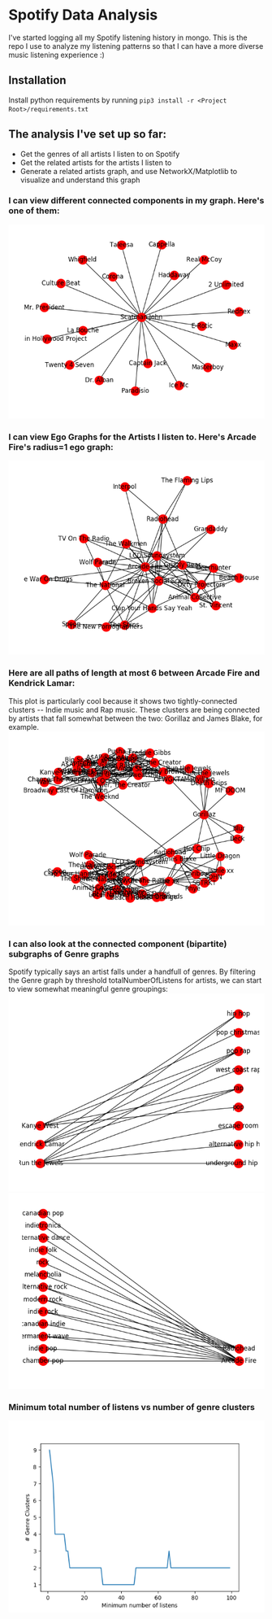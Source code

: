 # Spotify Data Analysis

I've started logging all my Spotify listening history in mongo.  This is the repo I use
to analyze my listening patterns so that I can have a more diverse music listening 
experience :)

## Installation

Install python requirements by running `pip3 install -r <Project Root>/requirements.txt`

## The analysis I've set up so far:

- Get the genres of all artists I listen to on Spotify
- Get the related artists for the artists I listen to
- Generate a related artists graph, and use NetworkX/Matplotlib to visualize and understand this graph

### I can view different connected components in my graph.  Here's one of them:
![One of the connected components in the graph](https://github.com/matthewfaw/spotify-data-analysis/blob/master/plots/a_connected_component.png)

### I can view Ego Graphs for the Artists I listen to.  Here's Arcade Fire's radius=1 ego graph:
![Arcade Fire's Ego Graph](https://github.com/matthewfaw/spotify-data-analysis/blob/master/plots/ego_graph.png)

### Here are all paths of length at most 6 between Arcade Fire and Kendrick Lamar:
This plot is particularly cool because it shows two tightly-connected clusters -- Indie music and Rap music.  These clusters are being connected by artists that fall somewhat between the two: Gorillaz and James Blake, for example.
![All paths of length at most 6 between Arcade Fire and Kendrick Lamar](https://github.com/matthewfaw/spotify-data-analysis/blob/master/plots/arcade_fire_to_kendrick.png)

### I can also look at the connected component (bipartite) subgraphs of Genre graphs
Spotify typically says an artist falls under a handfull of genres.  By filtering the Genre graph by threshold
totalNumberOfListens for artists, we can start to view somewhat meaningful genre groupings:
![Indie rock subgraph](https://github.com/matthewfaw/spotify-data-analysis/blob/master/plots/genres_subgraph_0.png)
![Rap subgraph](https://github.com/matthewfaw/spotify-data-analysis/blob/master/plots/genres_subgraph_1.png)

### Minimum total number of listens vs number of genre clusters
![listens_vs_clusters](https://github.com/matthewfaw/spotify-data-analysis/blob/master/plots/num_listens_vs_num_genre_clusters.png)
